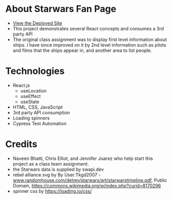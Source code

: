 # About Starwars Fan Page
- [View the Deployed Site](https://pcheung-sw-api.netlify.app/)
- This project demonstrates several React concepts and consumes a 3rd party API
- The original class assignment was to display first level information about ships.  I have since improved on it by 2nd level information such as pilots and films that the ships appear in, and another area to list people.

# Technologies
- React.js
  - useLocation
  - useEffect 
  - useState
- HTML, CSS, JavaScript
- 3rd party API consumption
- Loading spinners
- Cypress Test Automation


# Credits
- Naveen Bhatti, Chris Elliot, and Jennifer Juarez who help start this project as a class team assignment.
- the Starwars data is supplied by swapi.dev
- rebel alliance svg by By User:Tkgd2007 - www.randomhouse.com/delrey/starwars/art/starwarstimeline.pdf, Public Domain, https://commons.wikimedia.org/w/index.php?curid=8170296
- spinner css by https://loading.io/css/
